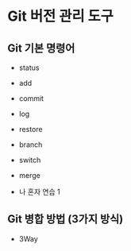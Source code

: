 # Git 버전 관리 도구
## Git 기본 명령어

- status 
- add 
- commit 
- log
- restore
- branch
- switch
- merge

- 나 혼자 연습 1

## Git 병합 방법 (3가지 방식)
- 3Way